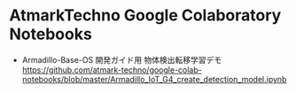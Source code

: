 # AtmarkTechno Google Colaboratory Notebooks

* Armadillo-Base-OS 開発ガイド用 物体検出転移学習デモ  
https://github.com/atmark-techno/google-colab-notebooks/blob/master/Armadillo_IoT_G4_create_detection_model.ipynb

